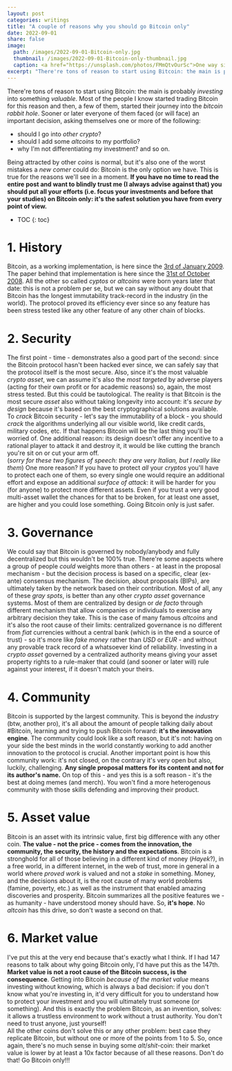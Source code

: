 ```yaml
---
layout: post
categories: writings
title: "A couple of reasons why you should go Bitcoin only"
date: 2022-09-01
share: false
image:
  path: /images/2022-09-01-Bitcoin-only.jpg
  thumbnail: /images/2022-09-01-Bitcoin-only-thumbnail.jpg
  caption: <a href="https://unsplash.com/photos/FMmQtvOurSc">One way sign, a photo by Karina Carvalho</a>
excerpt: "There're tons of reason to start using Bitcoin: the main is probably _investing_ into something _valuable_. Most of the people I know started trading Bitcoin for this reason and then, a few of them, started their journey into the _bitcoin rabbit hole_. Sooner or later everyone of them faced (or will face) an important decision, asking themselves one or more of the following..."
---
```

There're tons of reason to start using Bitcoin: the main is probably _investing_ into something _valuable_. Most of the people I know started trading Bitcoin for this reason and then, a few of them, started their journey into the _bitcoin rabbit hole_.
Sooner or later everyone of them faced (or will face) an important decision, asking themselves one or more of the following:
- should I go into _other crypto_?
- should I add some _altcoins_ to my portfolio?
- why I'm not differentiating my investment?
and so on.

Being attracted by other _coins_ is normal, but it's also one of the worst mistakes a _new comer_ could do: Bitcoin is the only option we have. This is true for the reasons we'll see in a moment. **If you have no time to read the entire post and want to blindly trust me (I always advise against that) you should put all your efforts (i.e. focus your investments and before that your studies) on Bitcoin only: it's the safest solution you have from every point of view.**

* TOC
{: toc}

# 1. History
Bitcoin, as a working implementation, is here since the [3rd of January 2009](https://en.bitcoin.it/wiki/Genesis_block). The paper behind that implementation is here since the [31st of October 2008](https://www.metzdowd.com/pipermail/cryptography/2008-October/014810.html). All the other so called _cyptos_ or _altcoins_ were born years later that date: this is not a problem per se, but we can say without any doubt that Bitcoin has the longest immutability track-record in the industry (in the world). The protocol proved its efficiency ever since so any feature has been stress tested like any other feature of any other chain of blocks.

# 2. Security
The first point - time - demonstrates also a good part of the second: since the Bitcoin protocol hasn't been hacked ever since, we can safely say that the protocol itself is the most secure. Also, since it's the most valuable _crypto asset_, we can assume it's also the _most targeted_ by adverse players (acting for their own profit or for academic reasons) so, again, the most stress tested. But this could be tautological. The reality is that Bitcoin is the most secure _asset_ also without taking longevity into account: it's _secure by design_ because it's based on the best cryptographical solutions available. To _crack_ Bitcoin security - let's say the immutability of a block - you should _crack_ the algorithms underlying all our visible world, like credit cards, military codes, etc. If that happens Bitcoin will be the last thing you'll be worried of. One additional reason: its design doesn't offer any incentive to a rational player to attack it and destroy it, it would be like cutting the branch you're sit on or cut your arm off. \
(_sorry for these two figures of speech: they are very Italian, but I really like them_)
One more reason? If you have to protect _all_ your _cryptos_ you'll have to protect each one of them, so every single one would require an additional effort and expose an additional _surface of attack_: it will be harder for you (for anyone) to protect more different assets. Even if you trust a very good multi-asset wallet the chances for that to be broken, for at least one asset, are higher and you could lose something. Going Bitcoin only is just safer.

# 3. Governance
We could say that Bitcoin is governed by nobody/anybody and fully decentralized but this wouldn't be 100% true. There're some aspects where a group of people _could_ weights more than others - at least in the proposal mechanism - but the decision process is based on a specific, clear (ex-ante) consensus mechanism. The decision, about proposals (BIPs), are ultimately taken by the network based on their contribution. Most of all, any of these _gray spots_, is better than any other _crypto asset_ governance systems. Most of them are centralized by design or _de facto_ through different mechanism that allow companies or individuals to exercise any arbitrary decision they take. This is the case of many famous _altcoins_ and it's also the root cause of their limits: centralized governance is no different from _fiat_ currencies without a central bank (which is in the end a source of trust) - so it's more like _fake money_ rather than _USD_ or _EUR_ - and without any provable track record of a whatsoever kind of reliability. Investing in a _crypto asset_ governed by a centralized authority means giving your asset property rights to a rule-maker that could (and sooner or later will) rule against your interest, if it doesn't match your theirs.

# 4. Community
Bitcoin is supported by the largest community. This is beyond the _industry_ (btw, another pro), it's all about the amount of people talking daily about #Bitcoin, learning and trying to push Bitcoin forward: **it's the innovation engine**. The community could look like a soft reason, but it's not: having on your side the best minds in the world constantly working to add another innovation to the protocol is crucial. Another important point is how this community work: it's not closed, on the contrary it's very open but also, luckily, challenging. **Any single proposal matters for its content and not for its author's name.**
On top of this - and yes this is a soft reason - it's the best at doing memes (and merch). You won't find a more heterogenous community with those skills defending and improving their product.

# 5. Asset value
Bitcoin is an asset with its intrinsic value, first big difference with any other coin. **The value - not the price - comes from the innovation, the community, the security, the history and the expectations**. Bitcoin is a stronghold for all of those believing in a different kind of money (_Hayek_?), in a free world, in a different internet, in the web of trust, more in general in a world where _proved work_ is valued and not a _stake_ in something. Money, and the decisions about it, is the root cause of many world problems (famine, poverty, etc.) as well as the instrument that enabled amazing discoveries and prosperity. Bitcoin summarizes all the positive features we - as humanity - have understood money should have. So, **it's hope**. No _altcoin_ has this drive, so don't waste a second on that.

# 6. Market value
I've put this at the very end because that's exactly what I think. If I had 147 reasons to talk about why going Bitcoin only, I'd have put this as the 147th. **Market value is not a root cause of the Bitcoin success, is the consequence**. Getting into Bitcoin _because of the market value_ means investing without knowing, which is always a bad decision: if you don't know what you're investing in, it'd very difficult for you to understand how to protect your investment and you will ultimately trust someone (or something). And this is exactly the problem Bitcoin, as an invention, solves: it allows a trustless environment to work without a trust authority. You don't need to trust anyone, just yourself! \
All the other coins don't solve this or any other problem: best case they replicate Bitcoin, but without one or more of the points from 1 to 5. So, once again, there's no much sense in buying some _alt_/_shit_-coin: their market value is lower by at least a 10x factor because of all these reasons. Don't do that! Go Bitcoin only!!!
